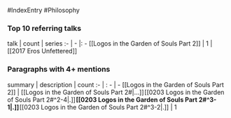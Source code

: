 #IndexEntry #Philosophy

### Top 10 referring talks
talk | count | series
:- | - |: -
[[Logos in the Garden of Souls Part 2]] | 1 | [[2017 Eros Unfettered]]

### Paragraphs with 4+ mentions
summary | description | count
:- | : - | -
[[Logos in the Garden of Souls Part 2]] | [[Logos in the Garden of Souls Part 2#\|...]] [[0203 Logos in the Garden of Souls Part 2#^2-4\|.]] **[[0203 Logos in the Garden of Souls Part 2#^3-1\|.]]** [[0203 Logos in the Garden of Souls Part 2#^3-2\|.]] | 1


